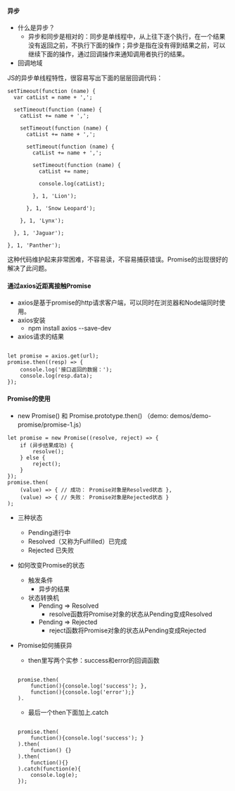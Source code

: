 #### 异步
* 什么是异步？
    * 异步和同步是相对的：同步是单线程中，从上往下逐个执行，在一个结果没有返回之前，不执行下面的操作；异步是指在没有得到结果之前，可以继续下面的操作，通过回调操作来通知调用者执行的结果。
* 回调地域

JS的异步单线程特性，很容易写出下面的层层回调代码：

```
setTimeout(function (name) {
  var catList = name + ',';

  setTimeout(function (name) {
    catList += name + ',';

    setTimeout(function (name) {
      catList += name + ',';

      setTimeout(function (name) {
        catList += name + ',';

        setTimeout(function (name) {
          catList += name;

          console.log(catList);

        }, 1, 'Lion');

      }, 1, 'Snow Leopard');

    }, 1, 'Lynx');

  }, 1, 'Jaguar');

}, 1, 'Panther');

```

这种代码维护起来非常困难，不容易读，不容易捕获错误。Promise的出现很好的解决了此问题。

#### 通过axios近距离接触Promise

* axios是基于promise的http请求客户端，可以同时在浏览器和Node端同时使用。
* axios安装
    * npm install axios --save-dev
* axios请求的结果

```

let promise = axios.get(url);
promise.then((resp) => {
    console.log('接口返回的数据：');
    console.log(resp.data);
});

```

#### Promise的使用
* new Promise() 和 Promise.prototype.then()  （demo: demos/demo-promise/promise-1.js）
```
let promise = new Promise((resolve, reject) => {
    if (异步结果成功) {
        resolve();
    } else {
        reject();
    }
});
promise.then(
    (value) => { // 成功： Promise对象是Resolved状态 },
    (value) => { // 失败： Promise对象是Rejected状态 }
);
```
* 三种状态
    * Pending进行中
    * Resolved（又称为Fulfilled）已完成
    * Rejected 已失败
* 如何改变Promise的状态
    * 触发条件
        * 异步的结果
    * 状态转换机
        * Pending => Resolved
            * resolve函数将Promise对象的状态从Pending变成Resolved
        * Pending => Rejected
            * reject函数将Promise对象的状态从Pending变成Rejected

* Promise如何捕获异
    * then里写两个实参：success和error的回调函数

    ```

    promise.then(
        function(){console.log('success'); },  
        function(){console.log('error');}
    ).

    ```

    * 最后一个then下面加上.catch

    ```

    promise.then(
        function(){console.log('success'); }
    ).then(
        function() {}
    ).then(
        function(){}
    ).catch(function(e){
        console.log(e);
    });

    ```
